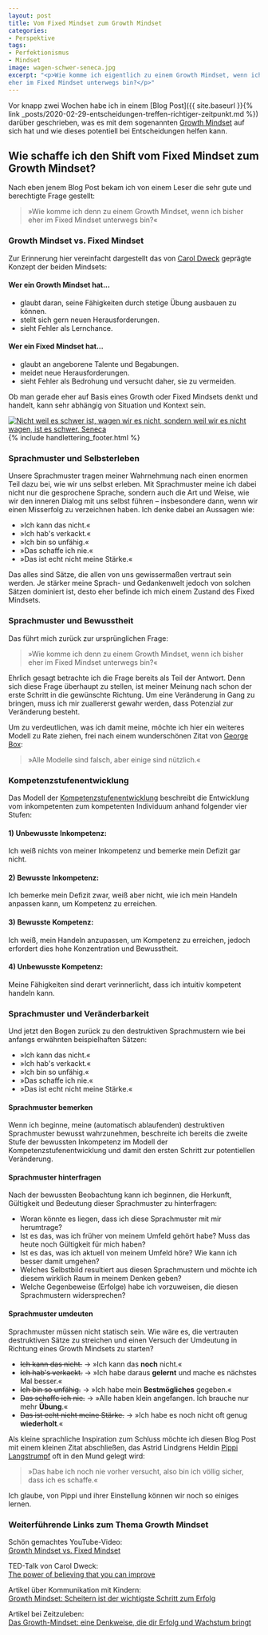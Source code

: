 ```yaml
---
layout: post
title: Vom Fixed Mindset zum Growth Mindset
categories:
- Perspektive
tags:
- Perfektionismus
- Mindset
image: wagen-schwer-seneca.jpg
excerpt: "<p>Wie komme ich eigentlich zu einem Growth Mindset, wenn ich bisher
eher im Fixed Mindset unterwegs bin?</p>"
---
```


Vor knapp zwei Wochen habe ich in einem [Blog Post]({{ site.baseurl }}{% link _posts/2020-02-29-entscheidungen-treffen-richtiger-zeitpunkt.md %}) darüber geschrieben, was es
mit dem sogenannten [Growth Mindset](https://en.wikipedia.org/wiki/Mindset#Fixed_and_Growth_Mindset) auf sich hat und wie dieses potentiell bei
Entscheidungen helfen kann.

## Wie schaffe ich den Shift vom Fixed Mindset zum Growth Mindset?

Nach eben jenem Blog Post bekam ich von einem Leser die sehr gute und
berechtigte Frage gestellt:

>»Wie komme ich denn zu einem Growth Mindset, wenn ich bisher eher im Fixed
Mindset unterwegs bin?«

### Growth Mindset vs. Fixed Mindset

Zur Erinnerung hier vereinfacht dargestellt das von
[Carol Dweck](https://en.wikipedia.org/wiki/Carol_Dweck)
geprägte Konzept der beiden Mindsets:

#### Wer ein Growth Mindset hat...
* glaubt daran, seine Fähigkeiten durch stetige Übung ausbauen zu können.
* stellt sich gern neuen Herausforderungen.
* sieht Fehler als Lernchance.

#### Wer ein Fixed Mindset hat...
* glaubt an angeborene Talente und Begabungen.
* meidet neue Herausforderungen.
* sieht Fehler als Bedrohung und versucht daher, sie zu vermeiden.

Ob man gerade eher auf Basis eines Growth oder Fixed Mindsets denkt und handelt,
kann sehr abhängig von Situation und Kontext sein.

[![Nicht weil es schwer ist, wagen wir es nicht, sondern weil wir es nicht wagen, ist es schwer. Seneca]({{site.baseurl}}/assets/img/posts/wagen-schwer-seneca.jpg)]({{site.baseurl}}/assets/img/posts/wagen-schwer-seneca.jpg)
{% include handlettering_footer.html %}

### Sprachmuster und Selbsterleben

Unsere Sprachmuster tragen meiner Wahrnehmung nach einen enormen Teil dazu bei,
wie wir uns selbst erleben. Mit Sprachmuster meine ich dabei nicht nur die
gesprochene Sprache, sondern auch die Art und Weise, wie wir den inneren Dialog
mit uns selbst führen – insbesondere dann, wenn wir einen Misserfolg zu
verzeichnen haben. Ich denke dabei an Aussagen wie:

* »Ich kann das nicht.«
* »Ich hab's verkackt.«
* »Ich bin so unfähig.«
* »Das schaffe ich nie.«
* »Das ist echt nicht meine Stärke.«

Das alles sind Sätze, die allen von uns gewissermaßen vertraut sein werden. Je
stärker meine Sprach- und Gedankenwelt jedoch von solchen Sätzen dominiert ist,
desto eher befinde ich mich einem Zustand des Fixed Mindsets.

### Sprachmuster und Bewusstheit

Das führt mich zurück zur ursprünglichen Frage:

>»Wie komme ich denn zu einem Growth Mindset, wenn ich bisher eher im Fixed
Mindset unterwegs bin?«

Ehrlich gesagt betrachte ich die Frage bereits als Teil der Antwort. Denn sich
diese Frage überhaupt zu stellen, ist meiner Meinung nach schon der erste
Schritt in die gewünschte Richtung. Um eine Veränderung in Gang zu bringen, muss
ich mir zuallererst gewahr werden, dass Potenzial zur Veränderung besteht.

Um zu verdeutlichen, was ich damit meine, möchte ich hier ein weiteres Modell zu
Rate ziehen, frei nach einem wunderschönen Zitat von [George Box](https://de.wikipedia.org/wiki/George_Box):

> »Alle Modelle sind falsch, aber einige sind nützlich.«

### Kompetenzstufenentwicklung

Das Modell der [Kompetenzstufenentwicklung](https://de.wikipedia.org/wiki/Kompetenzstufenentwicklung) beschreibt die Entwicklung vom inkompetenten zum
kompetenten Individuum anhand folgender vier Stufen:

#### 1) Unbewusste Inkompetenz:
Ich weiß nichts von meiner Inkompetenz und bemerke mein Defizit gar nicht.

#### 2) Bewusste Inkompetenz:
Ich bemerke mein Defizit zwar, weiß aber nicht, wie ich mein Handeln anpassen
kann, um Kompetenz zu erreichen.

#### 3) Bewusste Kompetenz:
Ich weiß, mein Handeln anzupassen, um Kompetenz zu erreichen, jedoch erfordert
dies hohe Konzentration und Bewusstheit.

#### 4) Unbewusste Kompetenz:
Meine Fähigkeiten sind derart verinnerlicht, dass ich intuitiv kompetent handeln
kann.

### Sprachmuster und Veränderbarkeit

Und jetzt den Bogen zurück zu den destruktiven Sprachmustern wie bei anfangs
erwähnten beispielhaften Sätzen:

* »Ich kann das nicht.«
* »Ich hab's verkackt.«
* »Ich bin so unfähig.«
* »Das schaffe ich nie.«
* »Das ist echt nicht meine Stärke.«

#### Sprachmuster bemerken

Wenn ich beginne, meine (automatisch ablaufenden) destruktiven Sprachmuster
bewusst wahrzunehmen, beschreite ich bereits die zweite Stufe der bewussten
Inkompetenz im Modell der Kompetenzstufenentwicklung und damit den ersten
Schritt zur potentiellen Veränderung.

#### Sprachmuster hinterfragen

Nach der bewussten Beobachtung kann ich beginnen, die Herkunft, Gültigkeit und
Bedeutung dieser Sprachmuster zu hinterfragen:

* Woran könnte es liegen, dass ich diese Sprachmuster mit mir herumtrage?
* Ist es das, was ich früher von meinem Umfeld gehört habe? Muss das heute
noch Gültigkeit für mich haben?
* Ist es das, was ich aktuell von meinem Umfeld höre? Wie kann ich besser damit
umgehen?
* Welches Selbstbild resultiert aus diesen Sprachmustern und möchte ich diesem
wirklich Raum in meinem Denken geben?
* Welche Gegenbeweise (Erfolge) habe ich vorzuweisen, die diesen Sprachmustern
widersprechen?

#### Sprachmuster umdeuten

Sprachmuster müssen nicht statisch sein. Wie wäre es, die vertrauten
destruktiven Sätze zu streichen und einen Versuch der Umdeutung in Richtung
eines Growth Mindsets zu starten?

* ~~Ich kann das nicht.~~ → »Ich kann das **noch** nicht.«
* ~~Ich hab's verkackt.~~ → »Ich habe daraus **gelernt** und mache es nächstes Mal besser.«
* ~~Ich bin so unfähig.~~ → »Ich habe mein **Bestmögliches** gegeben.«
* ~~Das schaffe ich nie.~~ → »Alle haben klein angefangen. Ich brauche nur mehr **Übung**.«
* ~~Das ist echt nicht meine Stärke.~~ → »Ich habe es noch nicht oft genug **wiederholt**.«

Als kleine sprachliche Inspiration zum Schluss möchte ich diesen Blog Post mit
einem kleinen Zitat abschließen, das Astrid Lindgrens Heldin
[Pippi Langstrumpf](https://de.wikipedia.org/wiki/Pippi_Langstrumpf)
oft in den Mund gelegt wird:
>»Das habe ich noch nie vorher versucht, also bin ich völlig sicher, dass ich es schaffe.«

Ich glaube, von Pippi und ihrer Einstellung können wir noch so einiges lernen.

### Weiterführende Links zum Thema Growth Mindset

Schön gemachtes YouTube-Video:<br/>
[Growth Mindset vs. Fixed Mindset](https://www.youtube.com/watch?v=I79fZFvz9JA)

TED-Talk von Carol Dweck:<br/>
[The power of believing that you can improve](https://www.ted.com/talks/carol_dweck_the_power_of_believing_that_you_can_improve)

Artikel über Kommunikation mit Kindern:<br/>
[Growth Mindset: Scheitern ist der wichtigste Schritt zum Erfolg](https://bildungsthemen.phorms.de/de/top-themen/growth-mindset/growth-mindset-scheitern-ist-der-wichtigste-schritt-zum-erfolg)

Artikel bei Zeitzuleben:<br/>
[Das Growth-Mindset: eine Denkweise, die dir Erfolg und Wachstum bringt](https://zeitzuleben.de/growth-mindset/)
